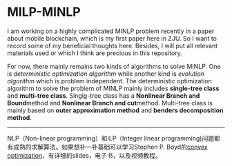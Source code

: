 # MILP-MINLP
I am working on a highly complicated MINLP problem recently in a paper about mobile blockchain, which is my first paper here in ZJU. So I want to record some of my beneficial thoughts here. Besides, I will put all relevant materials used or which I think are precious in this repository.

For now, there mainly remains two kinds of algorithms to solve MINLP. One is *deterministic optimization algorithm* while another kind is *evolution algorithm* which is problem independent. 
The deterministic optimization algorithm to solve the problem of MINLP mainly includes **single-tree class** and **multi-tree class**. Singlg-tree class has a **Nonlinear Branch and Bound**method and **Nonlinear Branch and cut**method. Multi-tree class is mainly based on **outer approximation method** and **benders decomposition method**.

---
NLP（Non-linear programming）和ILP（Integer linear programming)问题都有成熟的求解算法。如果想补一补基础可以学习Stephen P. Boyd的[convex optimization](http://web.stanford.edu/class/ee364a/)，有详细的slides，电子书，以及视频教程。
